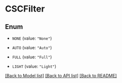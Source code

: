 # CSCFilter

## Enum


* `NONE` (value: `"None"`)

* `AUTO` (value: `"Auto"`)

* `FULL` (value: `"Full"`)

* `LIGHT` (value: `"Light"`)


[[Back to Model list]](../README.md#documentation-for-models) [[Back to API list]](../README.md#documentation-for-api-endpoints) [[Back to README]](../README.md)


